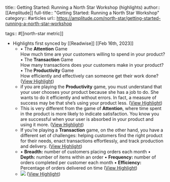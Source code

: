title:: Getting Started: Running a North Star Workshop (highlights)
author:: [[Amplitude]]
full-title:: "Getting Started: Running a North Star Workshop"
category:: #articles
url:: https://amplitude.com/north-star/getting-started-running-a-north-star-workshop

tags:: #[[north-star metric]]

- Highlights first synced by [[Readwise]] [[Feb 16th, 2023]]
	- •   The **Attention** Game  
	    How much time are your customers willing to spend in your product?
	  •   The **Transaction** Game  
	    How many transactions does your customers make in your product?
	  •   The **Productivity** Game  
	    How efficiently and effectively can someone get their work done? ([View Highlight](https://read.readwise.io/read/01gsbwpnx3kab4d425b5d6x2pv))
	- if you are playing the **Productivity** game, you must understand that your user chooses your product because she has a job to do. She wants to do it efficiently and without errors. In fact, a measure of success may be that she’s using your product less. ([View Highlight](https://read.readwise.io/read/01gsbwqmpkssz1srtr51mttq3h))
	- This is very different from the game of **Attention**, where time spent in the product is more likely to indicate satisfaction. You know you are successful when your user is absorbed in your product and using it more. ([View Highlight](https://read.readwise.io/read/01gsbwqw2q0ggq3e05fbvx4fpf))
	- If you’re playing a **Transaction** game, on the other hand, you have a different set of challenges: helping customers find the right product for their needs, enact transactions effortlessly, and track production and delivery. ([View Highlight](https://read.readwise.io/read/01gsbwqygffa15xjvyfqjc1p3g))
	- •   **Breadth:** number of customers placing orders each month
	  •   **Depth:** number of items within an order
	  •   **Frequency:** number of orders completed per customer each month
	  •   **Efficiency:** Percentage of orders delivered on time ([View Highlight](https://read.readwise.io/read/01gsbwrdcmxkjw9wf6vrbdm5vy))
	- ![](https://amplitudecom.wpenginepowered.com/wp-content/uploads/north_star_worksheet_-_spotify_-_shadow-1-1024x798.png) ([View Highlight](https://read.readwise.io/read/01gsbwrwcz1kagxx0jc14g9299))